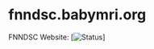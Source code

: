 fnndsc.babymri.org
==================

FNNDSC Website: [![Status](https://travis-ci.org/FNNDSC/fnndsc.babymri.org.svg?branch=master)] 
